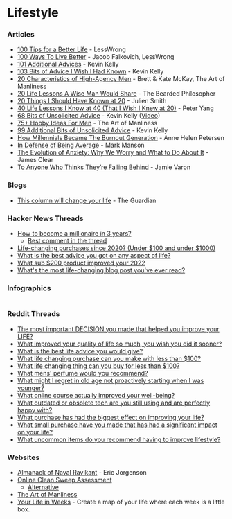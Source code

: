 # Lifestyle

### Articles

* [100 Tips for a Better Life](https://www.lesswrong.com/posts/7hFeMWC6Y5eaSixbD/100-tips-for-a-better-life) - LessWrong
* [100 Ways To Live Better](https://www.lesswrong.com/posts/HJeD6XbMGEfcrx3mD/100-ways-to-live-better) - Jacob Falkovich, LessWrong
* [101 Additional Advices](https://kk.org/thetechnium/101-additional-advices/) - Kevin Kelly
* [103 Bits of Advice I Wish I Had Known](https://kk.org/thetechnium/103-bits-of-advice-i-wish-i-had-known/) - Kevin Kelly
* [20 Characteristics of High-Agency Men](https://www.artofmanliness.com/character/advice/anthropomaximology-20-characteristics-of-high-agency-men) - Brett & Kate McKay, The Art of Manliness
* [20 Life Lessons A Wise Man Would Share](https://thebeardedphilosopher.wordpress.com/2015/07/25/20-life-lessons-a-wise-man-would-share/) - The Bearded Philosopher
* [20 Things I Should Have Known at 20](https://julien.medium.com/20-things-i-should-have-known-at-20-9fd22ea8ebd7) - Julien Smith
* [40 Life Lessons I Know at 40 (That I Wish I Knew at 20)](https://creatoreconomy.so/p/40-life-lessons-i-know-at-40-i-wish-i-knew-at-20) - Peter Yang
* [68 Bits of Unsolicited Advice](https://kk.org/thetechnium/68-bits-of-unsolicited-advice/) - Kevin Kelly ([Video](https://www.neil.blog/full-speech-transcript/68-bits-of-unsolicited-advice-by-kevin-kelly))
* [75+ Hobby Ideas For Men](https://www.artofmanliness.com/living/leisure/hobbies-for-men/) - The Art of Manliness
* [99 Additional Bits of Unsolicited Advice](https://kk.org/thetechnium/99-additional-bits-of-unsolicited-advice/) - Kevin Kelly
* [How Millennials Became The Burnout Generation](https://www.buzzfeednews.com/article/annehelenpetersen/millennials-burnout-generation-debt-work) - Anne Helen Petersen
* [In Defense of Being Average](https://markmanson.net/being-average) - Mark Manson
* [The Evolution of Anxiety: Why We Worry and What to Do About It](https://jamesclear.com/evolution-of-anxiety) - James Clear
* [To Anyone Who Thinks They’re Falling Behind](https://medium.com/@jamievaron/to-anyone-who-thinks-they-re-falling-behind-f194afde9148) - Jamie Varon

### Blogs

* [This column will change your life](https://www.theguardian.com/lifeandstyle/series/thiscolumnwillchangeyourlife) - The Guardian

### Hacker News Threads

* [How to become a millionaire in 3 years?](https://news.ycombinator.com/item?id=1447428)
  * [Best comment in the thread](https://news.ycombinator.com/item?id=1447467)
* [Life-changing purchases since 2020? (Under $100 and under $1000)](https://news.ycombinator.com/item?id=42079768)
* [What is the best advice you got on any aspect of life?](https://news.ycombinator.com/item?id=34802589)
* [What sub $200 product improved your 2022](https://news.ycombinator.com/item?id=34272687)
* [What's the most life-changing blog post you've ever read?](https://news.ycombinator.com/item?id=40269945)

### Infographics



<figure><img src="https://i.pinimg.com/564x/ac/ed/ca/acedca032a2b85983dd77a5a6a08cf02.jpg" alt=""><figcaption></figcaption></figure>

### Reddit Threads

* [The most important DECISION you made that helped you improve your LIFE?](https://www.reddit.com/r/LifeProTips/comments/12h8tpx/lpt_the_most_important_decision_you_made_that/)
* [What improved your quality of life so much, you wish you did it sooner?](https://www.reddit.com/r/AskReddit/comments/pbzt5b/what_improved_your_quality_of_life_so_much_you/)
* [What is the best life advice you would give?](https://www.reddit.com/r/productivity/comments/v7odql/what_is_the_best_life_advice_you_would_give/)
* [What life changing purchase can you make with less than $100?](https://www.reddit.com/r/AskReddit/comments/ytlhyl/what_life_changing_purchase_can_you_make_with/)
* [What life changing thing can you buy for less than $100?](https://www.reddit.com/r/AskReddit/comments/14pqhwy/what_life_changing_thing_can_you_buy_for_less/)
* [What mens' perfume would you recommend?](https://www.reddit.com/r/AskReddit/comments/1i776lb/what_mens_perfume_would_you_recommend/)
* [What might I regret in old age not proactively starting when I was younger?](https://www.reddit.com/r/LifeProTips/comments/14r8gxw/lpt_what_might_i_regret_in_old_age_not/)
* [What online course actually improved your well-being?](https://www.reddit.com/r/productivity/comments/z8qrr3/what_online_course_actually_improved_your/)
* [What outdated or obsolete tech are you still using and are perfectly happy with?](https://www.reddit.com/r/AskReddit/comments/17askpw/what_outdated_or_obsolete_tech_are_you_still/)
* [What purchase has had the biggest effect on improving your life?](https://www.reddit.com/r/LifeProTips/comments/17s60og/lpt_request_what_purchase_has_had_the_biggest/)
* [What small purchase have you made that has had a significant impact on your life?](https://www.reddit.com/r/LifeProTips/comments/124qbv1/lpt_request_what_small_purchase_have_you_made/)
* [What uncommon items do you recommend having to improve lifestyle?](https://www.reddit.com/r/LifeProTips/comments/16s6skk/lpt_request_what_uncommon_items_do_you_recommend/)

### Websites

* [Almanack of Naval Ravikant](https://www.navalmanack.com/) - Eric Jorgenson
* [Online Clean Sweep Assessment](https://www.thebigbiggoalsclub.com/assessments/cleansweep.php)
  * [Alternative](https://www.thebigbiggoalsclub.com/assessments/cleansweep.html)
* [The Art of Manliness](https://www.artofmanliness.com/)
* [Your Life in Weeks](https://lifeweeks.app/) - Create a map of your life where each week is a little box.
